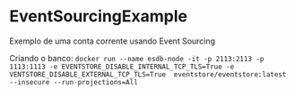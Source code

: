 # EventSourcingExample
Exemplo de uma conta corrente usando Event Sourcing

Criando o banco: `docker run --name esdb-node -it -p 2113:2113 -p 1113:1113 -e EVENTSTORE_DISABLE_INTERNAL_TCP_TLS=True -e VENTSTORE_DISABLE_EXTERNAL_TCP_TLS=True  eventstore/eventstore:latest --insecure --run-projections=All`
